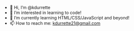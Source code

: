- 👋 Hi, I’m @kdurrette
- 👀 I’m interested in learning to code!
- 🌱 I’m currently learning HTML/CSS/JavaScript and beyond!
- 📫 How to reach me: kdurrette21@gmail.com

<!---
kdurrette/kdurrette is a ✨ special ✨ repository because its `README.md` (this file) appears on your GitHub profile.
You can click the Preview link to take a look at your changes.
--->
